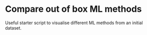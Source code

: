 # Compare out of box ML methods
Useful starter script to visualise different ML methods from an initial dataset.
